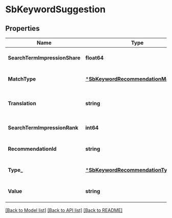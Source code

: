 # SbKeywordSuggestion

## Properties
Name | Type | Description | Notes
------------ | ------------- | ------------- | -------------
**SearchTermImpressionShare** | **float64** |  | [optional] [default to null]
**MatchType** | [***SbKeywordRecommendationMatchType**](SBKeywordRecommendationMatchType.md) |  | [optional] [default to null]
**Translation** | **string** | Localized keyword value if locale was specified. | [optional] [default to null]
**SearchTermImpressionRank** | **int64** |  | [optional] [default to null]
**RecommendationId** | **string** | Unique ID for each recommendation. | [optional] [default to null]
**Type_** | [***SbKeywordRecommendationType**](SBKeywordRecommendationType.md) |  | [optional] [default to null]
**Value** | **string** | Recommended keyword value. | [optional] [default to null]

[[Back to Model list]](../README.md#documentation-for-models) [[Back to API list]](../README.md#documentation-for-api-endpoints) [[Back to README]](../README.md)

